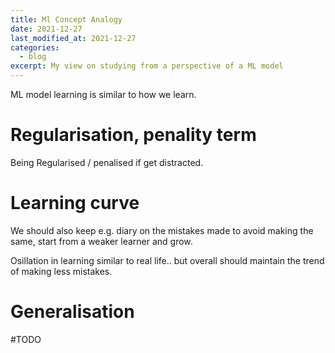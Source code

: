 ```yaml
---
title: Ml Concept Analogy 
date: 2021-12-27
last_modified_at: 2021-12-27
categories:
  - blog
excerpt: My view on studying from a perspective of a ML model
---
```


ML model learning is similar to how we learn.

# Regularisation, penality term 
Being Regularised / penalised if get distracted.

# Learning curve

We should also keep e.g. diary on the mistakes made to avoid making the same, start from a weaker learner and grow.

Osillation in learning similar to real life.. but overall should maintain the trend of making less mistakes.

# Generalisation

#TODO
